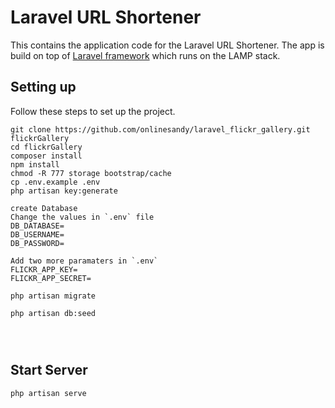 # Laravel URL Shortener

This contains the application code for the  Laravel URL Shortener. 
	The app is build on top of [Laravel framework](http://laravel.com/docs) 
	which runs on the LAMP stack.


## Setting up

Follow these steps to set up the project.

```
git clone https://github.com/onlinesandy/laravel_flickr_gallery.git flickrGallery
cd flickrGallery
composer install
npm install
chmod -R 777 storage bootstrap/cache
cp .env.example .env
php artisan key:generate

create Database
Change the values in `.env` file 
DB_DATABASE=
DB_USERNAME=
DB_PASSWORD=

Add two more paramaters in `.env`
FLICKR_APP_KEY=
FLICKR_APP_SECRET=

php artisan migrate

php artisan db:seed




```

## Start Server

```
php artisan serve



```



